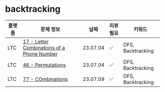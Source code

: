 # backtracking
| 플랫폼  | 문제 정보 | 날짜       | 리뷰 필요 | 키워드     |
|------|-----|----------|-------|---------|
| LTC | [17 - Letter Combinations of a Phone Number](https://leetcode.com/problems/letter-combinations-of-a-phone-number/) | 23.07.04 | ✅ | DFS, Backtracking |
| LTC | [46 - Permutations](https://leetcode.com/problems/permutations/) | 23.07.04 | ✅ | DFS, Backtracking |
| LTC | [77 - COmbinations](https://leetcode.com/problems/combinations/) | 23.07.09 | ✅ | DFS, Backtracking |
